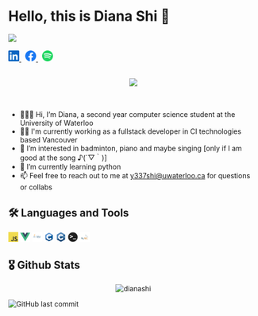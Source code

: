 # Hello, this is Diana Shi 👋

[![](https://img.shields.io/website?color=CCCCFF&style=flat-square&up_message=yiranshi.com&url=https%3A%2F%2Fxlbd.me)](http://www.yiranshi.com/)

<a href="https://www.linkedin.com/in/diana-shi-978054202">
  <img alt="Diana's LinkedIN" width="22px" src="assets/linkedin.svg" />
</a>
 &nbsp
<a href="https://www.facebook.com/profile.php?id=100012798853762">
  <img alt="Diana's Facebook" width="22px" src="assets/facebook.svg">
</a>
 &nbsp
<a href="https://open.spotify.com/user/31fzujqg2vlfsh342ov4hzb4vffm?si=02c92d4a783c46f4">
  <img alt="Diana's Spotify" width="22px" src="assets/spotify.svg">
</a>
</br>



</br>
<p align="center">
  <a href="https://github.com/DenverCoder1/readme-typing-svg"><img src="https://readme-typing-svg.herokuapp.com/?lines=Full-stack%20web%20developer;A%20piano%20player;A%20dog%20lover;Always%20learning%20new%20things&font=Fira%20Code&center=true&width=440&height=45&color=CCCCFF&vCenter=true&size=22"></a>
</p>

</br>

- 👩🏼‍🎓 Hi, I’m Diana, a second year computer science student at the University of Waterloo
- 👩‍💼 I'm currently working as a fullstack developer in CI technologies based Vancouver
- 👀 I’m interested in badminton, piano and maybe singing [only if I am good at the song ♪(´▽｀)]
- 🌱 I’m currently learning python 
- 📫 Feel free to reach out to me at y337shi@uwaterloo.ca for questions or collabs

## 🛠 Languages and Tools

<code><img height="20" src="https://raw.githubusercontent.com/github/explore/80688e429a7d4ef2fca1e82350fe8e3517d3494d/topics/javascript/javascript.png"></code>
<code><img height="20" src="https://raw.githubusercontent.com/github/explore/80688e429a7d4ef2fca1e82350fe8e3517d3494d/topics/vue/vue.png"></code>
<code><img height="20" src="https://raw.githubusercontent.com/github/explore/80688e429a7d4ef2fca1e82350fe8e3517d3494d/topics/java/java.png"></code>
<code><img height="20" src="https://raw.githubusercontent.com/github/explore/80688e429a7d4ef2fca1e82350fe8e3517d3494d/topics/c/c.png"></code>
<code><img height="20" src="https://raw.githubusercontent.com/github/explore/80688e429a7d4ef2fca1e82350fe8e3517d3494d/topics/cpp/cpp.png"></code>
<code><img height="20" src="https://raw.githubusercontent.com/github/explore/80688e429a7d4ef2fca1e82350fe8e3517d3494d/topics/terminal/terminal.png"></code>
<code><img height="20" src="https://raw.githubusercontent.com/github/explore/80688e429a7d4ef2fca1e82350fe8e3517d3494d/topics/mysql/mysql.png"></code>

## 🎖 Github Stats

<p align="center"> <img src="https://github-readme-stats.vercel.app/api?username=dianashi&show_icons=true&theme=nightowl" alt="dianashi" />

![GitHub last commit](https://img.shields.io/github/last-commit/dianashi/dianashi)
<!---
dianashi/dianashi is a ✨ special ✨ repository because its `README.md` (this file) appears on your GitHub profile.
You can click the Preview link to take a look at your changes.
--->
